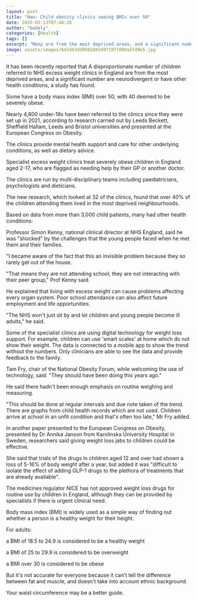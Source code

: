 ```yaml
---
layout: post
title: "New: Child obesity clinics seeing BMIs over 50"
date: 2025-05-13T07:48:26
author: "badely"
categories: [Health]
tags: []
excerpt: "Many are from the most deprived areas, and a significant number are neurodivergent or have other health conditions, a study says."
image: assets/images/6d1d63dd0982883d97197f880a5fd9e5.jpg
---
```


It has been recently reported that A disproportionate number of children referred to NHS excess weight clinics in England are from the most deprived areas, and a significant number are neurodivergent or have other health conditions, a study has found.

Some have a body mass index (BMI) over 50, with 40 deemed to be severely obese.

Nearly 4,800 under-18s have been referred to the clinics since they were set up in 2021, according to research carried out by Leeds Beckett, Sheffield Hallam, Leeds and Bristol universities and presented at the European Congress on Obesity.

The clinics provide mental health support and care for other underlying conditions, as well as dietary advice.  

Specialist excess weight clinics treat severely obese children in England aged 2-17, who are flagged as needing help by their GP or another doctor.

The clinics are run by multi-disciplinary teams including paediatricians, psychologists and dieticians. 

The new research, which looked at 32 of the clinics, found that over 40% of the children attending them lived in the most deprived neighbourhoods.

Based on data from more than 3,000 child patients, many had other health conditions:

Professor Simon Kenny, national clinical director at NHS England, said he was "shocked" by the challenges that the young people faced when he met them and their families.

"I became aware of the fact that this an invisible problem because they so rarely get out of the house. 

"That means they are not attending school, they are not interacting with their peer group," Prof Kenny said.

He explained that living with excess weight can cause problems affecting every organ system. Poor school attendance can also affect future employment and life opportunities.

"The NHS won't just sit by and let children and young people become ill adults," he said.

Some of the specialist clinics are using digital technology for weight loss support. For example, children can use 'smart scales' at home which do not show their weight. The data is connected to a mobile app to show the trend without the numbers. Only clinicians are able to see the data and provide feedback to the family.

Tam Fry, chair of the National Obesity Forum, while welcoming the use of technology, said: "They should have been doing this years ago."

He said there hadn't been enough emphasis on routine weighing and measuring.

"This should be done at regular intervals and due note taken of the trend. There are graphs from child health records which are not used. Children arrive at school in an unfit condition and that's often too late," Mr Fry added.

In another paper presented to the European Congress on Obesity, presented by Dr Annika Janson from Karolinska University Hospital in Sweden, researchers said giving weight loss jabs to children could be effective. 

She said that trials of the drugs in children aged 12 and over had shown a loss of 5-16% of body weight after a year, but added it was "difficult to isolate the effect of adding GLP-1 drugs to the plethora of treatments that are already available".  

The medicines regulator NICE has not approved weight loss drugs for routine use by children in England, although they can be provided by specialists if there is urgent clinical need.

Body mass index (BMI) is widely used as a simple way of finding out whether a person is a healthy weight for their height.

For adults:

a BMI of 18.5 to 24.9 is considered to be a healthy weight

a BMI of 25 to 29.9 is considered to be overweight

a BMI over 30 is considered to be obese

But it's not accurate for everyone because it can't tell the difference between fat and muscle, and doesn't take into account ethnic background.

Your waist circumference may be a better guide.

